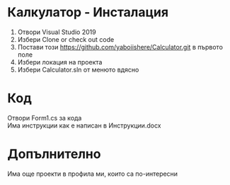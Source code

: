 # Калкулатор - Инсталация
1. Отвори Visual Studio 2019
2. Избери Clone or check out code
3. Постави този https://github.com/yaboiishere/Calculator.git в първото поле
4. Избери локация на проекта
5. Избери Calculator.sln от менюто вдясно

# Код
Отвори Form1.cs за кода  
Има инструкции как е написан в Инструкции.docx

# Допълнително
Има още проекти в профила ми, които са по-интересни
